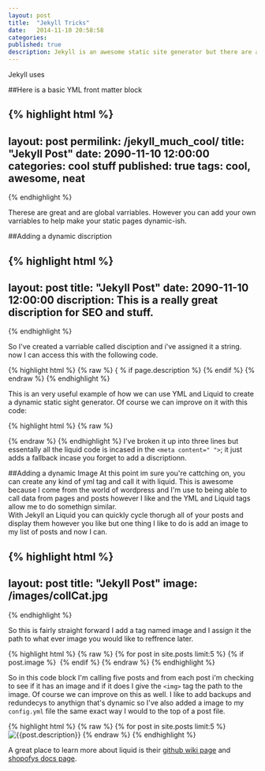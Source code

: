```yaml
---
layout: post
title:  "Jekyll Tricks"
date:   2014-11-10 20:58:58
categories: 
published: true
description: Jekyll is an awesome static site generator but there are a ton of useful things I found out the hard way.  I'll go over how to pull in images from posts, create dynamic page discriptions and help you set up your grunt or gulp file. 
---
```


Jekyll uses 

##Here is a basic YML front matter block 

{% highlight html %}
---
layout: post
permilink: /jekyll_much_cool/
title:  "Jekyll Post"
date:   2090-11-10 12:00:00
categories: cool stuff
published: true
tags: cool, awesome, neat
---
{% endhighlight %}

Therese are great and are global varriables. However you can add your own varriables to help make your static pages dynamic-ish.

##Adding a dynamic discription

{% highlight html %}
---
layout: post
title:  "Jekyll Post"
date:   2090-11-10 12:00:00
discription: This is a really great discription for SEO and stuff. 
---
{% endhighlight %}

So I've created a  varriable called disciption and i've assigned it a string.  now I can access this with the following code.

{% highlight html %}
{% raw  %}
{ % if page.description %}
	<meta name="description" content="{{ page.description }}">
{% endif %}
{% endraw %}
{% endhighlight %}

This is an very useful example of how we can use YML and Liquid to create a dynamic static sight generator.  Of course we can improve on it with this code:

{% highlight html %}
{% raw  %}
<meta name="description" content=
   "{ % if page.description %}{{ page.description }}
	{% else %}{{ site.description}}{% endif %}">

{% endraw %}
{% endhighlight %}
I've broken it up into three lines but essentally all the liquid code is incased in the ``` <meta content=" "> ```; it just adds a fallback incase you forget to add a discriptionn.  

##Adding a dynamic Image
At this point im sure you're cattching on,  you can create any kind of yml tag and call it with liquid.  This is awesome because I come from the world of wordpress and I'm use to being able to call data from pages and posts however I like and the YML and Liquid tags allow me to do somethign similar.   
With Jekyll an Liquid you can quickly cycle thorugh all of your posts and display them however you like but one thing I like to do is add an image to my list of posts and now I can.  

{% highlight html %}
---
layout: post
title:  "Jekyll Post"
image: /images/collCat.jpg 
---
{% endhighlight %}

So this is fairly straight forward I add a tag named image and I assign it the path to what ever image you would like to reffrence later. 

{% highlight html %}
{% raw  %}
 {% for post in site.posts limit:5 %}
       {% if post.image %}
       <img src="{{post.image}}" alt="">
       {% endif %} 
{% endraw %}
{% endhighlight %}

So in this code block I'm calling five posts and from each post i'm checking to see if it has an image and if it does I give the ```<img>``` tag the path to the image. Of course we can improve on this as well.  I like to add backups and redundecys to anythign that's dynamic so I've also added a image to my ```config.yml``` file the same exact way I would to the top of a post file. 


{% highlight html %}
{% raw  %}
 {% for post in site.posts limit:5 %}
<img src="{{site.url}}
	{% if post.image %}
		{{post.image}}
	{% else %}
		{{ site.image}}
	{% endif %}   
	" 
	alt="{{post.description}}">
{% endraw %}
{% endhighlight %}

A great place to learn more about liquid is their [github wiki page](https://github.com/Shopify/liquid/wiki) and [shopofys docs page](http://docs.shopify.com/themes/liquid-documentation/basics).
